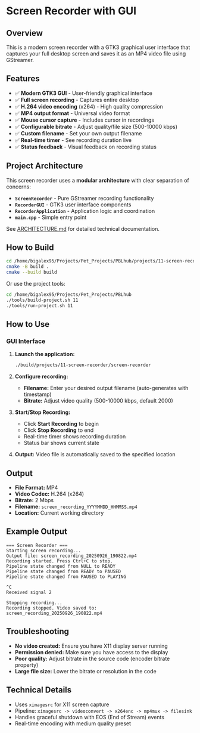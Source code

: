 # Screen Recorder with GUI

## Overview

This is a modern screen recorder with a GTK3 graphical user interface that captures your full desktop screen and saves it as an MP4 video file using GStreamer.

## Features

- ✅ **Modern GTK3 GUI** - User-friendly graphical interface
- ✅ **Full screen recording** - Captures entire desktop
- ✅ **H.264 video encoding** (x264) - High quality compression
- ✅ **MP4 output format** - Universal video format
- ✅ **Mouse cursor capture** - Includes cursor in recordings
- ✅ **Configurable bitrate** - Adjust quality/file size (500-10000 kbps)
- ✅ **Custom filename** - Set your own output filename
- ✅ **Real-time timer** - See recording duration live
- ✅ **Status feedback** - Visual feedback on recording status

## Project Architecture

This screen recorder uses a **modular architecture** with clear separation of concerns:

- **`ScreenRecorder`** - Pure GStreamer recording functionality
- **`RecorderGUI`** - GTK3 user interface components
- **`RecorderApplication`** - Application logic and coordination
- **`main.cpp`** - Simple entry point

See [ARCHITECTURE.md](ARCHITECTURE.md) for detailed technical documentation.

## How to Build

```bash
cd /home/bigalex95/Projects/Pet_Projects/PBLhub/projects/11-screen-recorder
cmake -B build .
cmake --build build
```

Or use the project tools:

```bash
cd /home/bigalex95/Projects/Pet_Projects/PBLhub
./tools/build-project.sh 11
./tools/run-project.sh 11
```

## How to Use

### GUI Interface

1. **Launch the application:**

   ```bash
   ./build/projects/11-screen-recorder/screen-recorder
   ```

2. **Configure recording:**

   - **Filename:** Enter your desired output filename (auto-generates with timestamp)
   - **Bitrate:** Adjust video quality (500-10000 kbps, default 2000)

3. **Start/Stop Recording:**

   - Click **Start Recording** to begin
   - Click **Stop Recording** to end
   - Real-time timer shows recording duration
   - Status bar shows current state

4. **Output:** Video file is automatically saved to the specified location

## Output

- **File Format:** MP4
- **Video Codec:** H.264 (x264)
- **Bitrate:** 2 Mbps
- **Filename:** `screen_recording_YYYYMMDD_HHMMSS.mp4`
- **Location:** Current working directory

## Example Output

```
=== Screen Recorder ===
Starting screen recording...
Output file: screen_recording_20250926_190822.mp4
Recording started. Press Ctrl+C to stop.
Pipeline state changed from NULL to READY
Pipeline state changed from READY to PAUSED
Pipeline state changed from PAUSED to PLAYING

^C
Received signal 2

Stopping recording...
Recording stopped. Video saved to: screen_recording_20250926_190822.mp4
```

## Troubleshooting

- **No video created:** Ensure you have X11 display server running
- **Permission denied:** Make sure you have access to the display
- **Poor quality:** Adjust bitrate in the source code (encoder bitrate property)
- **Large file size:** Lower the bitrate or resolution in the code

## Technical Details

- Uses `ximagesrc` for X11 screen capture
- Pipeline: `ximagesrc -> videoconvert -> x264enc -> mp4mux -> filesink`
- Handles graceful shutdown with EOS (End of Stream) events
- Real-time encoding with medium quality preset
